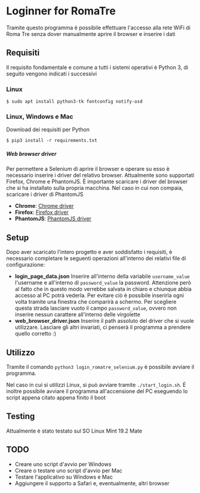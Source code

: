 # Loginner for RomaTre

Tramite questo programma è possibile effettuare l'accesso alla rete WiFi di Roma Tre senza dover manualmente aprire il browser e inserire i dati

## Requisiti

Il requisito fondamentale e comune a tutti i sistemi operativi è Python 3, di seguito vengono indicati i successivi

### Linux

`$ sudo apt install python3-tk fontconfig notify-osd`

### Linux, Windows e Mac

Download dei requisiti per Python

`$ pip3 install -r requirements.txt`

##### Web browser driver

Per permettere a Selenium di aprire il browser e operare su esso è necessario inserire i driver del relativo browser. Attualmente sono supportati Firefox, Chrome e PhantomJS. È importante scaricare i driver del browser che si ha installato sulla propria macchina. Nel caso in cui non compaia, scaricare i driver di PhantomJS

- **Chrome**: [Chrome driver](https://chromedriver.chromium.org/downloads "Chrome driver") 
- **Firefox**: [Firefox driver](https://github.com/mozilla/geckodriver/releases "Firefox driver")
- **PhantomJS**: [PhantomJS driver](https://phantomjs.org/download.html "PhantomJS driver")

## Setup

Dopo aver scaricato l'intero progetto e aver soddisfatto i requisiti, è necessario completare le seguenti operazioni all'interno dei relativi file di configurazione:

- **login_page_data.json** 
  Inserire all'interno della variabile `username_value` l'username e all'interno di `password_value` la password. Attenzione però al fatto che in questo modo verrebbe salvata in chiaro e chiunque abbia accesso al PC potrà vederla. Per evitare ciò è possibile inserirla ogni volta tramite una finestra che comparirà a schermo. Per scegliere questa strada lasciare vuoto il campo `password_value`, ovvero non inserire nessun carattere all'interno delle virgolette
- **web_browser_driver.json**
  Inserire il path assoluto del driver che si vuole utilizzare. Lasciare gli altri invariati, ci penserà il programma a prendere quello corretto :)

## Utilizzo

Tramite il comando `python3 login_romatre_selenium.py` è possibile avviare il programma. 

Nel caso in cui si utilizzi Linux, si può avviare tramite `./start_login.sh`. È inoltre possibile avviare il programma all'accensione del PC eseguendo lo script appena citato appena finito il boot

## Testing

Attualmente è stato testato sul SO Linux Mint 19.2 Mate

## TODO

- Creare uno script d'avvio per Windows
- Creare o testare uno script d'avvio per Mac
- Testare l'applicativo su Windows e Mac
- Aggiungere il supporto a Safari e, eventualmente, altri browser
